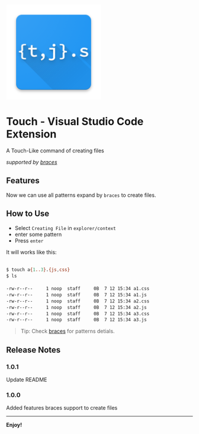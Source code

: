 ![img](images/Logo.png)

# Touch - Visual Studio Code Extension

A Touch-Like command of creating files

_supported by [braces](https://github.com/micromatch/braces)_

## Features

Now we can use all patterns expand by `braces` to create files.

## How to Use

- Select `Creating File` in `explorer/context`
- enter some pattern
- Press `enter`

It will works like this:

```sh

$ touch a{1..3}.{js,css}
$ ls

-rw-r--r--     1 noop  staff     0B  7 12 15:34 a1.css
-rw-r--r--     1 noop  staff     0B  7 12 15:34 a1.js
-rw-r--r--     1 noop  staff     0B  7 12 15:34 a2.css
-rw-r--r--     1 noop  staff     0B  7 12 15:34 a2.js
-rw-r--r--     1 noop  staff     0B  7 12 15:34 a3.css
-rw-r--r--     1 noop  staff     0B  7 12 15:34 a3.js
```

> Tip: Check [braces](https://github.com/micromatch/braces) for patterns detials.

## Release Notes

### 1.0.1

Update README

### 1.0.0

Added features braces support to create files

---

**Enjoy!**
